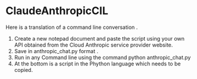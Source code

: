 # ClaudeAnthropicCIL
 Here is a translation of a command line conversation .
1. Create a new notepad document and paste the script using your own API obtained from the Cloud Anthropic service provider website.
2. Save in anthropic_chat.py format .
3. Run in any Command line using the command python anthropic_chat.py
4. At the bottom is a script in the Phython language which needs to be copied.
